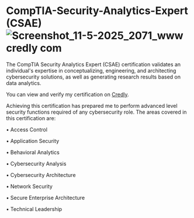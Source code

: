 # CompTIA-Security-Analytics-Expert (CSAE)![Screenshot_11-5-2025_2071_www credly com](https://github.com/user-attachments/assets/170bbc81-94ff-4968-9287-e0e081d9e24c)

The CompTIA Security Analytics Expert (CSAE) certification validates an individual's expertise in conceptualizing, engineering, and architecting cybersecurity solutions, as well as generating research results based on data analytics.

You can view and verify my certification on [Credly](https://www.credly.com/earner/earned/badge/e6b12cb7-3b81-4d17-9976-c87a16edf275).

 Achieving this certification has prepared me to perform advanced level security functions required of any cybersecurity role. The areas covered in this certification are:
 
•	Access Control

•	Application Security

•	Behavioral Analytics

•	Cybersecurity Analysis

•	Cybersecurity Architecture

•	Network Security

•	Secure Enterprise Architecture

•	Technical Leadership

